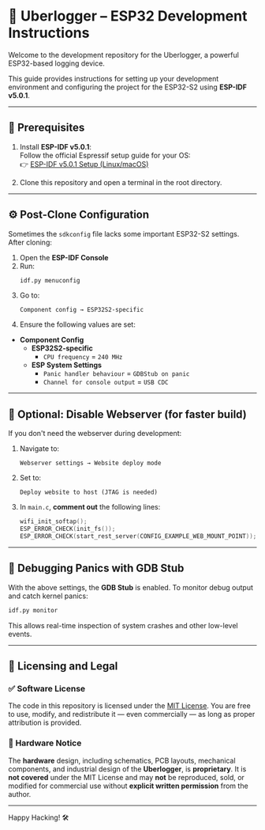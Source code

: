 # 🧠 Uberlogger – ESP32 Development Instructions

Welcome to the development repository for the Uberlogger, a powerful ESP32-based logging device.

This guide provides instructions for setting up your development environment and configuring the project for the ESP32-S2 using **ESP-IDF v5.0.1**.

---

## 🚀 Prerequisites

1. Install **ESP-IDF v5.0.1**:  
   Follow the official Espressif setup guide for your OS:  
   👉 [ESP-IDF v5.0.1 Setup (Linux/macOS)](https://docs.espressif.com/projects/esp-idf/en/v5.0.1/esp32/get-started/linux-macos-setup.html)

2. Clone this repository and open a terminal in the root directory.

---

## ⚙️ Post-Clone Configuration

Sometimes the `sdkconfig` file lacks some important ESP32-S2 settings. After cloning:

1. Open the **ESP-IDF Console**
2. Run:
   ```bash
   idf.py menuconfig
   ```
3. Go to:
   ```
   Component config → ESP32S2-specific
   ```
4. Ensure the following values are set:

- **Component Config**
  - **ESP32S2-specific**
    - `CPU frequency` = `240 MHz`
  - **ESP System Settings**
    - `Panic handler behaviour` = `GDBStub on panic`
    - `Channel for console output` = `USB CDC`

---

## 🧪 Optional: Disable Webserver (for faster build)

If you don't need the webserver during development:

1. Navigate to:
   ```
   Webserver settings → Website deploy mode
   ```
2. Set to:

   ```
   Deploy website to host (JTAG is needed)
   ```

3. In `main.c`, **comment out** the following lines:
   ```c
   wifi_init_softap();
   ESP_ERROR_CHECK(init_fs());
   ESP_ERROR_CHECK(start_rest_server(CONFIG_EXAMPLE_WEB_MOUNT_POINT));
   ```

---

## 🐞 Debugging Panics with GDB Stub

With the above settings, the **GDB Stub** is enabled. To monitor debug output and catch kernel panics:

```bash
idf.py monitor
```

This allows real-time inspection of system crashes and other low-level events.

---

## 📄 Licensing and Legal

### ✅ Software License

The code in this repository is licensed under the [MIT License](LICENSE). You are free to use, modify, and redistribute it — even commercially — as long as proper attribution is provided.

### 🚫 Hardware Notice

The **hardware** design, including schematics, PCB layouts, mechanical components, and industrial design of the **Uberlogger**, is **proprietary**. It is **not covered** under the MIT License and may **not** be reproduced, sold, or modified for commercial use without **explicit written permission** from the author.

---

Happy Hacking! 🛠️
